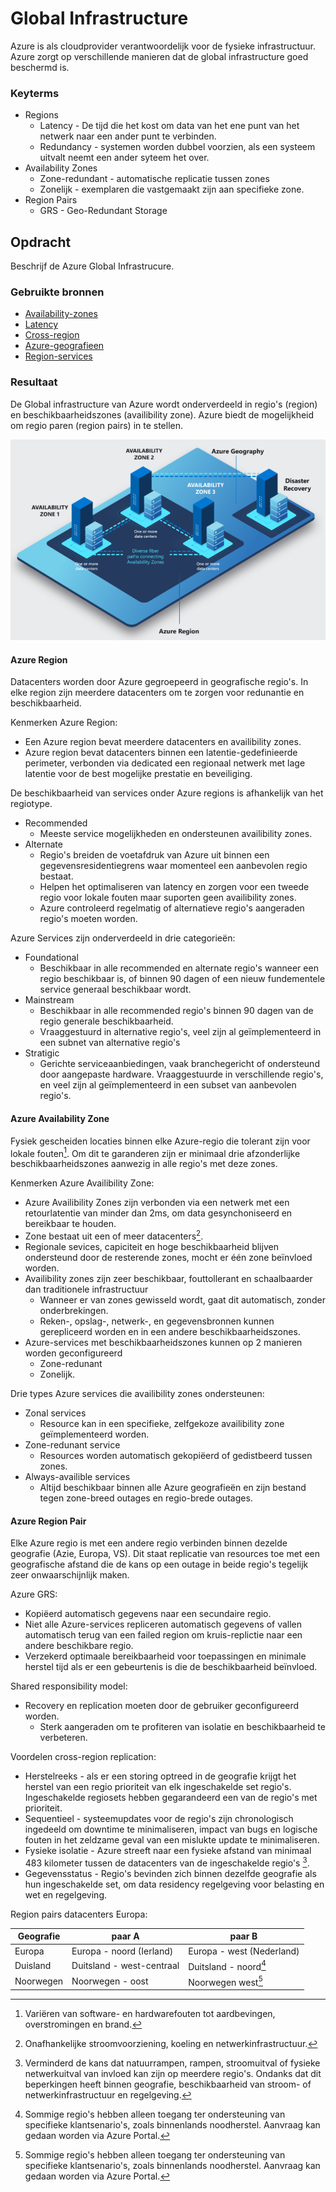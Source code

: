 # Global Infrastructure
Azure is als cloudprovider verantwoordelijk voor de fysieke infrastructuur. Azure zorgt op verschillende manieren dat de global infrastructure goed beschermd is.

### Keyterms

* Regions 
    * Latency - De tijd die het kost om data van het ene punt van het netwerk naar een ander punt te verbinden. 
    * Redundancy - systemen worden dubbel voorzien, als een systeem uitvalt neemt een ander syteem het over. 
* Availability Zones 
    * Zone-redundant - automatische replicatie tussen zones
    * Zonelijk - exemplaren die vastgemaakt zijn aan specifieke zone. 
* Region Pairs 
    * GRS - Geo-Redundant Storage

## Opdracht
Beschrijf de Azure Global Infrastrucure.

### Gebruikte bronnen
- [Availability-zones](https://docs.microsoft.com/nl-nl/azure/availability-zones/az-overview)
- [Latency](https://www.cloudflare.com/learning/performance/glossary/what-is-latency/)
- [Cross-region](https://docs.microsoft.com/nl-nl/azure/availability-zones/cross-region-replication-azure)
- [Azure-geografieen](https://azure.microsoft.com/nl-nl/global-infrastructure/geographies/#geographies)
- [Region-services](https://docs.microsoft.com/en-us/azure/availability-zones/region-types-service-categories-azure)

### Resultaat

De Global infrastructure van Azure wordt onderverdeeld in regio's (region) en beschikbaarheidszones (availibility zone). Azure biedt de mogelijkheid om regio paren (region pairs) in te stellen. 

![Azure-regions](../00_includes/02_Cloud_01/Azure-regions.png)

#### Azure Region
Datacenters worden door Azure gegroepeerd in geografische regio's. In elke region zijn meerdere datacenters om te zorgen voor redunantie en beschikbaarheid. 

Kenmerken Azure Region:
* Een Azure region bevat meerdere datacenters en availibility zones.
* Azure region bevat datacenters binnen een latentie-gedefinieerde perimeter, verbonden via dedicated een regionaal netwerk met lage latentie voor de best mogelijke prestatie en beveiliging.

De beschikbaarheid van services onder Azure regions is afhankelijk van het regiotype.
* Recommended
    * Meeste service mogelijkheden en ondersteunen availibility zones.
* Alternate 
    * Regio's breiden de voetafdruk van Azure uit binnen een gegevensresidentiegrens waar momenteel een aanbevolen regio bestaat. 
    * Helpen het optimaliseren van latency en zorgen voor een tweede regio voor lokale fouten maar suporten geen availibility zones.
    * Azure controleerd regelmatig of alternatieve regio's aangeraden regio's moeten worden. 

Azure Services zijn onderverdeeld in drie categorieën:
* Foundational
    * Beschikbaar in alle recommended en alternate regio's wanneer een regio beschikbaar is, of binnen 90 dagen of een nieuw fundementele service generaal beschikbaar wordt. 
* Mainstream
    * Beschikbaar in alle recommended regio's binnen 90 dagen van de regio generale beschikbaarheid. 
    * Vraaggestuurd in alternative regio's, veel zijn al geïmplementeerd in een subnet van alternative regio's
* Stratigic
    * Gerichte serviceaanbiedingen, vaak branchegericht of ondersteund door aangepaste hardware. Vraaggestuurde in verschillende regio's, en veel zijn al geïmplementeerd in een subset van aanbevolen regio's.

#### Azure Availability Zone
Fysiek gescheiden locaties binnen elke Azure-regio die tolerant zijn voor lokale fouten[^1]. Om dit te garanderen zijn er minimaal drie afzonderlijke beschikbaarheidszones aanwezig in alle regio's met deze zones.

Kenmerken Azure Availibility Zone:
* Azure Availibility Zones zijn verbonden via een netwerk met een retourlatentie van minder dan 2ms, om data gesynchoniseerd en bereikbaar te houden.
* Zone bestaat uit een of meer datacenters[^2].
* Regionale sevices, capiciteit en hoge beschikbaarheid blijven ondersteund door de resterende zones, mocht er één zone beïnvloed worden. 
* Availibility zones zijn zeer beschikbaar, fouttollerant en schaalbaarder dan traditionele infrastructuur
   * Wanneer er van zones gewisseld wordt, gaat dit automatisch, zonder onderbrekingen.
   * Reken-, opslag-, netwerk-, en gegevensbronnen kunnen gerepliceerd worden en in een andere beschikbaarheidszones.
* Azure-services met beschikbaarheidszones kunnen op 2 manieren worden geconfigureerd
   * Zone-redunant
   * Zonelijk. 

Drie types Azure services die availibility zones ondersteunen:
* Zonal services
    * Resource kan in een specifieke, zelfgekoze availibility zone geïmplementeerd worden.
* Zone-redunant service
    * Resources worden automatisch gekopiëerd of gedistbeerd tussen zones.
* Always-availible services
    * Altijd beschikbaar binnen alle Azure geografieën en zijn bestand tegen zone-breed outages en regio-brede outages.  

[^1]: Variëren van software- en hardwarefouten tot aardbevingen, overstromingen en brand.
[^2]: Onafhankelijke stroomvoorziening, koeling en netwerkinfrastructuur.

#### Azure Region Pair
Elke Azure regio is met een andere regio verbinden binnen dezelde geografie (Azie, Europa, VS). Dit staat replicatie van resources toe met een geografische afstand die de kans op een outage in beide regio's tegelijk zeer onwaarschijnlijk maken. 

Azure GRS:
* Kopiëerd automatisch gegevens naar een secundaire regio.
* Niet alle Azure-services repliceren automatisch gegevens of vallen automatisch terug van een failed region om kruis-replictie naar een andere beschikbare regio.
* Verzekerd optimaale bereikbaarheid voor toepassingen en minimale herstel tijd als er een gebeurtenis is die de beschikbaarheid beïnvloed. 

Shared responsibility model:
* Recovery en replication moeten door de gebruiker geconfigureerd worden. 
  * Sterk aangeraden om te profiteren van isolatie en beschikbaarheid te verbeteren.

Voordelen cross-region replication: 
* Herstelreeks - als er een storing optreed in de geografie krijgt het herstel van een regio prioriteit van elk ingeschakelde set regio's. Ingeschakelde regiosets hebben gegarandeerd een van de regio's met prioriteit.
* Sequentieel - systeemupdates voor de regio's zijn chronologisch ingedeeld om downtime te minimaliseren, impact van bugs en logische fouten in het zeldzame geval van een mislukte update te minimaliseren. 
* Fysieke isolatie - Azure streeft naar een fysieke afstand van minimaal 483 kilometer tussen de datacenters van de ingeschakelde regio's [^3]. 
* Gegevensstatus - Regio's bevinden zich binnen dezelfde geografie als hun ingeschakelde set, om data residency regelgeving voor belasting en wet en regelgeving. 

Region pairs datacenters Europa:

| Geografie | paar A | paar B |
| ----- | --------- | -------- |
| Europa | Europa - noord (Ierland) | Europa - west (Nederland) |
| Duisland | Duitsland - west-centraal | Duitsland - noord[^4] |
| Noorwegen | Noorwegen - oost | Noorwegen west[^4] |
    
[^3]: Verminderd de kans dat natuurrampen, rampen, stroomuitval of fysieke netwerkuitval van invloed kan zijn op meerdere regio's. Ondanks dat dit beperkingen heeft binnen geografie, beschikbaarheid van stroom- of netwerkinfrastructuur en regelgeving. 
[^4]: Sommige regio's hebben alleen toegang ter ondersteuning van specifieke klantsenario's, zoals binnenlands noodherstel. Aanvraag kan gedaan worden via Azure Portal. 